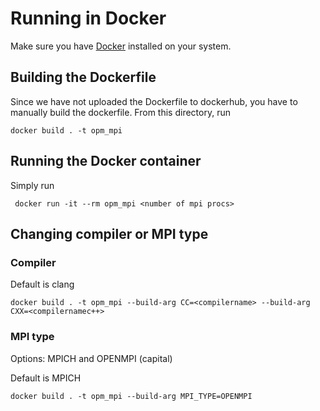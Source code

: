# Running in Docker	

Make sure you have [Docker](https://docker.com) installed on your system. 

## Building the Dockerfile

Since we have not uploaded the Dockerfile to dockerhub, you have to manually build the dockerfile. From this directory, run

    docker build . -t opm_mpi
    
 ## Running the Docker container
 
 Simply run 
 
     docker run -it --rm opm_mpi <number of mpi procs>
     
## Changing compiler or MPI type

### Compiler

Default is clang

    docker build . -t opm_mpi --build-arg CC=<compilername> --build-arg CXX=<compilernamec++>
    
### MPI type

Options: MPICH and OPENMPI (capital)

Default is MPICH

    docker build . -t opm_mpi --build-arg MPI_TYPE=OPENMPI